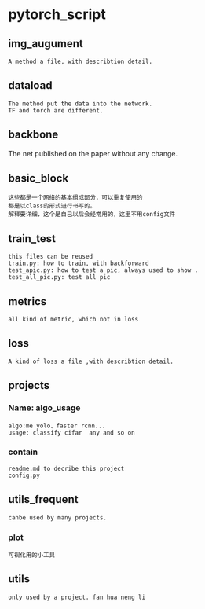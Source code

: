 # pytorch_script
	
## img_augument   
	A method a file, with describtion detail.
## dataload 
    The method put the data into the network.
    TF and torch are different.
## backbone  
  The net published on the paper without any change.
## basic_block 
    这些都是一个网络的基本组成部分，可以重复使用的  
    都是以class的形式进行书写的。  
    解释要详细，这个是自己以后会经常用的，这里不用config文件 
## train_test
	this files can be reused
   	train.py: how to train, with backforward
   	test_apic.py: how to test a pic, always used to show .
   	test_all_pic.py: test all pic
## metrics
    all kind of metric, which not in loss
## loss
    A kind of loss a file ,with describtion detail. 
## projects  
### Name: algo_usage
    algo:me yolo、faster rcnn...  
    usage: classify cifar  any and so on
### contain
    readme.md to decribe this project
    config.py 
## utils_frequent
	canbe used by many projects.
### plot
	可视化用的小工具
## utils
    only used by a project. fan hua neng li
